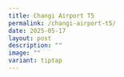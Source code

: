 ```yaml
---
title: Changi Airport T5
permalink: /changi-airport-t5/
date: 2025-05-17
layout: post
description: ""
image: ""
variant: tiptap
---
```

